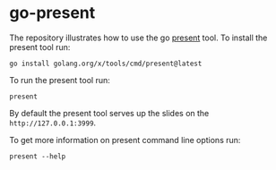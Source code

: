 # go-present

The repository illustrates how to use the go [present](https://godoc.org/golang.org/x/tools/present) tool. To install the present tool run:

```
go install golang.org/x/tools/cmd/present@latest
```

To run the present tool run:

```
present
```

By default the present tool serves up the slides on the ```http://127.0.0.1:3999```.

To get more information on present command line options run:

```
present --help
```
